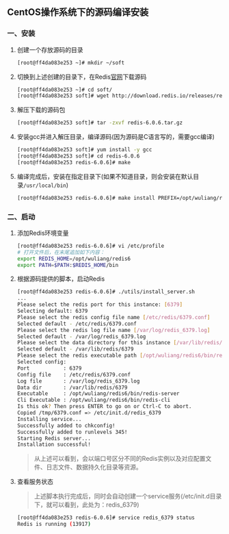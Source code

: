 ## CentOS操作系统下的源码编译安装

### 一、安装

1. 创建一个存放源码的目录

   ```BASH
   [root@ff4da083e253 ~]# mkdir ~/soft
   ```

2. 切换到上述创建的目录下，在Redis[官网](http://redis.cn)下载源码

   ```bash
   [root@ff4da083e253 ~]# cd soft/
   [root@ff4da083e253 soft]# wget http://download.redis.io/releases/redis-6.0.6.tar.gz
   ```

3. 解压下载的源码包

   ```bash
   [root@ff4da083e253 soft]# tar -zxvf redis-6.0.6.tar.gz
   ```

4. 安装gcc并进入解压目录，编译源码(因为源码是C语言写的，需要gcc编译)

   ```bash
   [root@ff4da083e253 soft]# yum install -y gcc
   [root@ff4da083e253 soft]# cd redis-6.0.6
   [root@ff4da083e253 redis-6.0.6]# make
   ```

5. 编译完成后，安装在指定目录下(如果不知道目录，则会安装在默认目录`/usr/local/bin`)

   ```bash
   [root@ff4da083e253 redis-6.0.6]# make install PREFIX=/opt/wuliang/redis6
   ```

### 二、启动

1. 添加Redis环境变量

   ```bash
   [root@ff4da083e253 redis-6.0.6]# vi /etc/profile
   # 打开文件后，在末尾追加如下内容：
   export REDIS_HOME=/opt/wuliang/redis6
   export PATH=$PATH:$REDIS_HOME/bin
   ```

2. 根据源码提供的脚本，启动Redis

   ```bash
   [root@ff4da083e253 redis-6.0.6]# ./utils/install_server.sh
   ...
   Please select the redis port for this instance: [6379]
   Selecting default: 6379
   Please select the redis config file name [/etc/redis/6379.conf]
   Selected default - /etc/redis/6379.conf
   Please select the redis log file name [/var/log/redis_6379.log]
   Selected default - /var/log/redis_6379.log
   Please select the data directory for this instance [/var/lib/redis/6379]
   Selected default - /var/lib/redis/6379
   Please select the redis executable path [/opt/wuliang/redis6/bin/redis-server]
   Selected config:
   Port           : 6379
   Config file    : /etc/redis/6379.conf
   Log file       : /var/log/redis_6379.log
   Data dir       : /var/lib/redis/6379
   Executable     : /opt/wuliang/redis6/bin/redis-server
   Cli Executable : /opt/wuliang/redis6/bin/redis-cli
   Is this ok? Then press ENTER to go on or Ctrl-C to abort.
   Copied /tmp/6379.conf => /etc/init.d/redis_6379
   Installing service...
   Successfully added to chkconfig!
   Successfully added to runlevels 345!
   Starting Redis server...
   Installation successful!
   ```

   > 从上述可以看到，会以端口号区分不同的Redis实例以及对应配置文件、日志文件、数据持久化目录等资源。

3. 查看服务状态

   > 上述脚本执行完成后，同时会自动创建一个service服务(/etc/init.d目录下，就可以看到，此处为：redis_6379)

   ```bash
   [root@ff4da083e253 redis-6.0.6]# service redis_6379 status
   Redis is running (13917)
   ```

